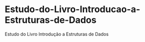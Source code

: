 # Estudo-do-Livro-Introducao-a-Estruturas-de-Dados
Estudo do Livro Introdução a Estruturas de Dados
